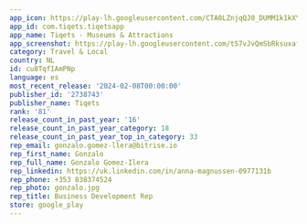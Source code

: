 ```yaml
---
app_icon: https://play-lh.googleusercontent.com/CTA0LZnjqQJ0_DUMM1k1kXYePRoKcU1t1Te4posev5aC_hNqbpbET0ViTuQviXdy0Do
app_id: com.tiqets.tiqetsapp
app_name: Tiqets - Museums & Attractions
app_screenshot: https://play-lh.googleusercontent.com/tS7vJvQmSbRksuxafyX0ZuH4RM0Aop2j-H4WTpmzS2IvLGx0JN4as48AOyYH-4zqAgk
category: Travel & Local
country: NL
id: cu8TqfIAmPNp
language: es
most_recent_release: '2024-02-08T00:00:00'
publisher_id: '2738743'
publisher_name: Tiqets
rank: '81'
release_count_in_past_year: '16'
release_count_in_past_year_category: 18
release_count_in_past_year_top_in_category: 33
rep_email: gonzalo.gomez-llera@bitrise.io
rep_first_name: Gonzalo
rep_full_name: Gonzalo Gomez-Ilera
rep_linkedin: https://uk.linkedin.com/in/anna-magnussen-0977131b
rep_phone: +353 838374524
rep_photo: gonzalo.jpg
rep_title: Business Development Rep
store: google_play
---
```


